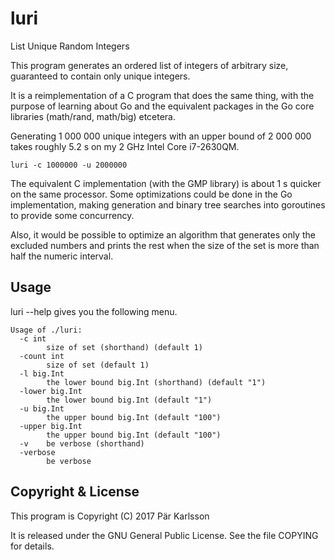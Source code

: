 # luri
List Unique Random Integers

This program generates an ordered list of integers of arbitrary size,
guaranteed to contain only unique integers.

It is a reimplementation of a C program that does the same thing,
with the purpose of learning about Go and the equivalent packages
in the Go core libraries (math/rand, math/big) etcetera.

Generating 1 000 000 unique integers with an upper bound of 2 000 000
takes roughly 5.2 s on my 2 GHz Intel Core i7-2630QM.

`
luri -c 1000000 -u 2000000
`

The equivalent C implementation (with the GMP library) is about 1 s
quicker on the same processor. Some optimizations could be done
in the Go implementation, making generation and binary tree searches
into goroutines to provide some concurrency.

Also, it would be possible to optimize an algorithm that generates
only the excluded numbers and prints the rest when the size of the
set is more than half the numeric interval.

## Usage

luri --help gives you the following menu.

```
Usage of ./luri:
  -c int
        size of set (shorthand) (default 1)
  -count int
        size of set (default 1)
  -l big.Int
        the lower bound big.Int (shorthand) (default "1")
  -lower big.Int
        the lower bound big.Int (default "1")
  -u big.Int
        the upper bound big.Int (default "100")
  -upper big.Int
        the upper bound big.Int (default "100")
  -v    be verbose (shorthand)
  -verbose
        be verbose
```

## Copyright & License

This program is Copyright (C) 2017 Pär Karlsson

It is released under the GNU General Public License. See the file COPYING for details.
